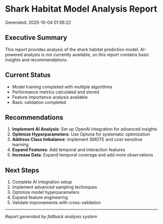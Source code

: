 # Shark Habitat Model Analysis Report
Generated: 2025-10-04 01:56:22

## Executive Summary
This report provides analysis of the shark habitat prediction model. AI-powered analysis is not currently available, so this report contains basic insights and recommendations.

## Current Status
- Model training completed with multiple algorithms
- Performance metrics calculated and stored
- Feature importance analysis available
- Basic validation completed

## Recommendations
1. **Implement AI Analysis**: Set up OpenAI integration for advanced insights
2. **Optimize Hyperparameters**: Use Optuna for systematic optimization
3. **Address Class Imbalance**: Implement SMOTE and cost-sensitive learning
4. **Expand Features**: Add temporal and interaction features
5. **Increase Data**: Expand temporal coverage and add more observations

## Next Steps
1. Complete AI integration setup
2. Implement advanced sampling techniques
3. Optimize model hyperparameters
4. Expand feature engineering
5. Validate improvements with cross-validation

---
*Report generated by fallback analysis system*
